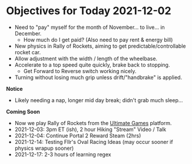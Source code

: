# Objectives for Today 2021-12-02

- Need to "pay" myself for the month of November... to live... in December.
  - How much do I get paid?  (Also need to pay rent & energy bill)
- New physics in Rally of Rockets, aiming to get predictable/controllable rocket car.
- Allow adjustment with the width / length of the wheelbase.
- Accelerate to a top speed quite quickly, brake back to stopping.
  - Get Forward to Reverse switch working nicely.
- Turning without losing much grip unless drift/"handbrake" is applied.

**Notice**
- Likely needing a nap, longer mid day break; didn't grab much sleep...

**Coming Soon**

- Now we play Rally of Rockets from the [Ultimate Games](https://ultimate.games/) platform.
- 2021-12-03: 3pm ET (ish), 2 hour Hiking "Stream" Video / Talk
- 2021-12-04: Continue Portal 2 Reward Steam (2hrs)
- 2021-12-14: Testing Fllr's Oval Racing Ideas (may occur sooner if physics wrapup sooner)
- 2021-12-17: 2-3 hours of learning regex
